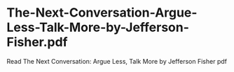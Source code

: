 # The-Next-Conversation-Argue-Less-Talk-More-by-Jefferson-Fisher.pdf
Read The Next Conversation: Argue Less, Talk More by Jefferson Fisher pdf
